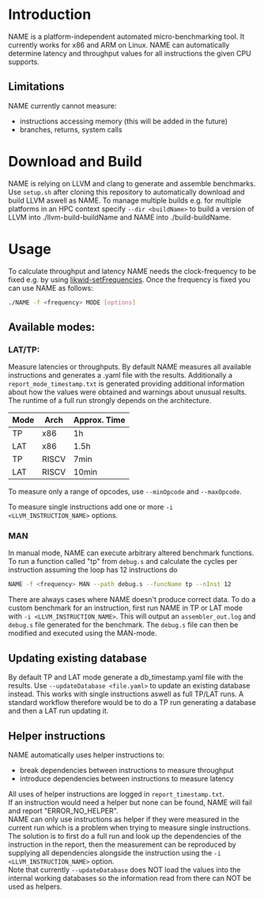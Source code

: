 
# Introduction

NAME is a platform-independent automated micro-benchmarking tool. It currently works for x86 and ARM on Linux.
NAME can automatically determine latency and throughput values for all instructions the given CPU supports.

## Limitations
NAME currently cannot measure: 
- instructions accessing memory (this will be added in the future)
- branches, returns, system calls

# Download and Build
NAME is relying on LLVM and clang to generate and assemble benchmarks. Use `setup.sh` after cloning this repository to automatically download and build LLVM aswell as NAME. To manage multiple builds e.g. for multiple platforms in an HPC context specify `--dir <buildName>` to build a version of LLVM into ./llvm-build-buildName and NAME into ./build-buildName.

# Usage
To calculate throughput and latency NAME needs the clock-frequency to be fixed e.g. by using [likwid-setFrequencies](https://github.com/RRZE-HPC/likwid/wiki/likwid-setFrequencies). Once the frequency is fixed you can use NAME as follows: 
```bash
./NAME -f <frequency> MODE [options]
```
## Available modes:
### LAT/TP:
Measure latencies or throughputs.
By default NAME measures all available instructions and generates a .yaml file with the results. Additionally a `report_mode_timestamp.txt` is generated providing additional information about how the values were obtained and warnings about unusual results. The runtime of a full run strongly depends on the architecture.

|Mode|Arch|Approx. Time|
|----|----|----|
|TP|x86|1h|
|LAT|x86|1.5h|
|TP|RISCV|7min|
|LAT|RISCV|10min|

To measure only a range of opcodes, use `--minOpcode` and `--maxOpcode`.

To measure single instructions add one or more `-i <LLVM_INSTRUCTION_NAME>` options.

### MAN
In manual mode, NAME can execute arbitrary altered benchmark functions.
To run a function called "tp" from `debug.s` and calculate the cycles per instruction assuming the loop has 12 instructions do
```bash
NAME -f <frequency> MAN --path debug.s --funcName tp --nInst 12
```

There are always cases where NAME doesn't produce correct data. To do a custom benchmark for an instruction, first run NAME in TP or LAT mode with `-i <LLVM_INSTRUCTION_NAME>`. This will output an `assembler_out.log` and `debug.s` file generated for the benchmark. The `debug.s` file can then be modified and executed using the MAN-mode.

## Updating existing database
By default TP and LAT mode generate a db_timestamp.yaml file with the results. Use `--updateDatabase <file.yaml>` to update an existing database instead. This works with single instructions aswell as full TP/LAT runs. A standard workflow therefore would be to do a TP run generating a database and then a LAT run updating it.

## Helper instructions
NAME automatically uses helper instructions to:
- break dependencies between instructions to measure throughput
- introduce dependencies between instructions to measure latency

All uses of helper instructions are logged in `report_timestamp.txt`.\
If an instruction would need a helper but none can be found, NAME will fail and report "ERROR_NO_HELPER".\
NAME can only use instructions as helper if they were measured in the current run which is a problem when trying to measure single instructions.
The solution is to first do a full run and look up the dependencies of the instruction in the report, then the measurement can be reproduced by supplying all dependencies alongside the instruction using the `-i <LLVM_INSTRUCTION_NAME>` option. \
Note that currently `--updateDatabase` does NOT load the values into the internal working databases so the information read from there can NOT be used as helpers.
